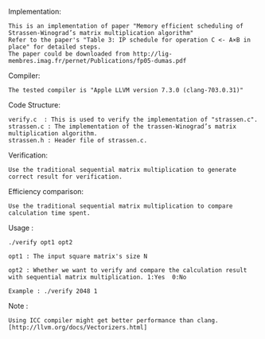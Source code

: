 Implementation:

	This is an implementation of paper "Memory efficient scheduling of Strassen-Winograd’s matrix multiplication algorithm"
	Refer to the paper's "Table 3: IP schedule for operation C <- A×B in place" for detailed steps.
	The paper could be downloaded from http://lig-membres.imag.fr/pernet/Publications/fp05-dumas.pdf

Compiler:

	The tested compiler is "Apple LLVM version 7.3.0 (clang-703.0.31)"

Code Structure:

	verify.c  : This is used to verify the implementation of "strassen.c".
	strassen.c : The implementation of the trassen-Winograd’s matrix multiplication algorithm.
	strassen.h : Header file of strassen.c.

Verification:

	Use the traditional sequential matrix multiplication to generate correct result for verification.

Efficiency comparison:

	Use the traditional sequential matrix multiplication to compare calculation time spent.


Usage :

	./verify opt1 opt2

	opt1 : The input square matrix's size N

	opt2 : Whether we want to verify and compare the calculation result with sequential matrix multiplication. 1:Yes  0:No

	Example : ./verify 2048 1


Note :

	Using ICC compiler might get better performance than clang. 
	[http://llvm.org/docs/Vectorizers.html]
